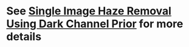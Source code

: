 # See [Single Image Haze Removal Using Dark Channel Prior](https://www.robots.ox.ac.uk/~vgg/rg/papers/hazeremoval.pdf) for more details